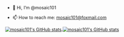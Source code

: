 <!-- - 👋 Hi, I’m @mosaic101
- 👀 I’m interested in ...
- 🌱 I’m currently learning ...
- 💞️ I’m looking to collaborate on ...
- 📫 How to reach me ...
 -->
<!---
mosaic101/mosaic101 is a ✨ special ✨ repository because its `README.md` (this file) appears on your GitHub profile.
You can click the Preview link to take a look at your changes.
--->

- 👋 Hi, I’m @mosaic101
<!-- - 👀 I’m interested in ...
- 🌱 I’m currently learning ...
- 💞️ I’m looking to collaborate on ... -->
- 📫 How to reach me: mosaic101@foxmail.com

 
<div>
  <a href="https://github.com/anuraghazra/github-readme-stats#gh-light-mode-only">
    <img align="center" src="https://github-readme-stats.vercel.app/api?username=mosaic101&count_private=true&show_icons=true" alt="mosaic101's GitHub stats" />
  </a>
  <a href="https://github.com/anuraghazra/github-readme-stats#gh-dark-mode-only">
    <img align="center" src="https://github-readme-stats.vercel.app/api?username=mosaic101&count_private=true&show_icons=true&theme=radical" alt="mosaic101's GitHub stats" />
  </a>
</div>
